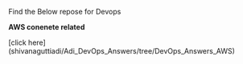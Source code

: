 Find the Below repose for Devops 

**AWS conenete related**

[click here] (shivanaguttiadi/Adi_DevOps_Answers/tree/DevOps_Answers_AWS)

